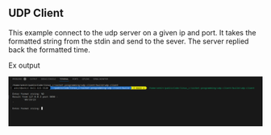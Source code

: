 ## UDP Client
This example connect to the  udp server on a given ip and port. It takes the formatted string from the stdin and send to the  sever. The server replied back the formatted time.


Ex output

![Alt text](image.png)